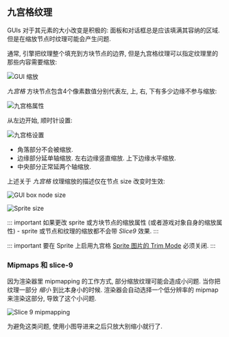 ## 九宫格纹理

GUIs 对于其元素的大小改变是积极的: 面板和对话框总是应该填满其容纳的区域. 但是在缩放节点时纹理可能会产生问题.

通常, 引擎把纹理整个填充到方块节点的边界, 但是九宫格纹理可以指定纹理里的那些内容需要缩放:

![GUI 缩放](images/gui-box/scaling.png)

*九宫格* 方块节点包含4个像素数值分别代表左, 上, 右, 下有多少边缘不参与缩放:

![九宫格属性](images/gui-box/slice9_properties.png)

从左边开始, 顺时针设置:

![九宫格设置](images/gui-box/slice9.png)

- 角落部分不会被缩放.
- 边缘部分延单轴缩放. 左右边缘竖直缩放. 上下边缘水平缩放.
- 中央部分正常延两个轴缩放.

上述关于 *九宫格* 纹理缩放的描述仅在节点 size 改变时生效:

![GUI box node size](images/gui-box/slice9_size.png)

![Sprite size](../shared/images/sprite_slice9_size.png)

::: important
如果更改 sprite 或方块节点的缩放属性 (或者游戏对象自身的缩放属性) - sprite 或节点和纹理的缩放都不会带 *Slice9* 效果.
:::

::: important
要在 Sprite 上启用九宫格 [Sprite 图片的 Trim Mode](https://defold.com/manuals/atlas/#image-properties) 必须关闭.
:::


### Mipmaps 和 slice-9
因为渲染器里 mipmapping 的工作方式, 部分缩放纹理可能会造成小问题. 当你把纹理一部分 _缩小_ 到比本身小的时候. 渲染器会自动选择一个低分辨率的 mipmap 来渲染这部分, 导致了这个小问题.

![Slice 9 mipmapping](../shared/images/gui_slice9_mipmap.png)

为避免这类问题, 使用小图导进来之后只放大别缩小就行了.
